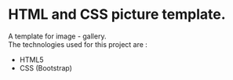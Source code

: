 # HTML and CSS picture template.  
A template for image - gallery.  
The technologies used for this project are :  
* HTML5  
* CSS (Bootstrap)  
